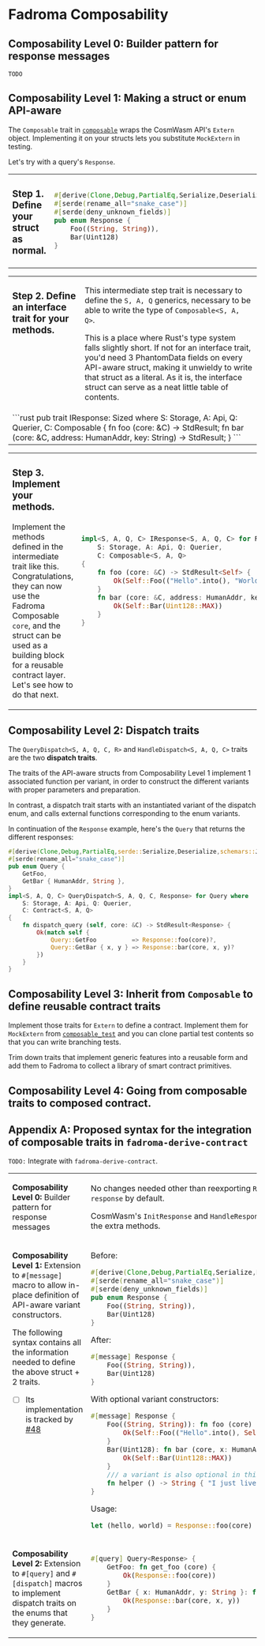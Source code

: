 # Fadroma Composability

## Composability Level 0: Builder pattern for response messages

`TODO`

## Composability Level 1: Making a struct or enum API-aware

The `Composable` trait in [`composable`](./composable.rs)
wraps the CosmWasm API's `Extern` object. Implementing it
on your structs lets you substitute `MockExtern` in testing.

Let's try with a query's `Response`.

<table> <tr><td valign="top">

### Step 1. Define your struct as normal.

</td><td>

```rust
#[derive(Clone,Debug,PartialEq,Serialize,Deserialize,JsonSchema)]
#[serde(rename_all="snake_case")]
#[serde(deny_unknown_fields)]
pub enum Response {
    Foo((String, String)),
    Bar(Uint128)
}
```

</td></tr></table>

<table><tr><td valign="top">

### Step 2. Define an interface trait for your methods.

</td><td>

This intermediate step trait is necessary to define the `S, A, Q`
generics, necessary to be able to write the type of `Composable<S, A, Q>`.

This is a place where Rust's type system falls slightly short.
If not for an interface trait, you'd need 3 PhantomData fields
on every API-aware struct, making it unwieldy to write that
struct as a literal. As it is, the interface struct can serve
as a neat little table of contents.

</td></tr>

<tr><td colspan="2">
```rust
pub trait IResponse<S, A, Q, C>: Sized where
    S: Storage, A: Api, Q: Querier,
    C: Composable<S, A, Q>
{
    fn foo (core: &C) -> StdResult<Self>;
    fn bar (core: &C, address: HumanAddr, key: String) -> StdResult<Self>;
}
```
</td></tr>

</table>

<table><tr><td valign="top">

### Step 3. Implement your methods.

Implement the methods defined in the intermediate trait like this.
Congratulations, they can now use the Fadroma Composable `core`,
and the struct can be used as a building block for a reusable
contract layer. Let's see how to do that next.

</td><td>

```rust
impl<S, A, Q, C> IResponse<S, A, Q, C> for Response where
    S: Storage, A: Api, Q: Querier,
    C: Composable<S, A, Q>
{
    fn foo (core: &C) -> StdResult<Self> {
        Ok(Self::Foo(("Hello".into(), "World".into())))
    }
    fn bar (core: &C, address: HumanAddr, key: String) -> StdResult<Self> {
        Ok(Self::Bar(Uint128::MAX))
    }
}
```

</td></tr>

</table>

## Composability Level 2: Dispatch traits

The `QueryDispatch<S, A, Q, C, R>`
and `HandleDispatch<S, A, Q, C>` traits
are the two **dispatch traits**.

The traits of the API-aware structs from Composability Level 1 implement
1 associated function per variant, in order to construct
the different variants with proper parameters and preparation.

In contrast, a dispatch trait starts with an instantiated
variant of the dispatch enum, and calls external functions
corresponding to the enum variants.

In continuation of the `Response` example,
here's the `Query` that returns the different responses:

```rust
#[derive(Clone,Debug,PartialEq,serde::Serialize,Deserialize,schemars::JsonSchema)]
#[serde(rename_all="snake_case")]
pub enum Query {                                                                   
    GetFoo,                                                          
    GetBar { HumanAddr, String },
}
impl<S, A, Q, C> QueryDispatch<S, A, Q, C, Response> for Query where
    S: Storage, A: Api, Q: Querier,
    C: Contract<S, A, Q>
{
    fn dispatch_query (self, core: &C) -> StdResult<Response> {
        Ok(match self {
            Query::GetFoo          => Response::foo(core)?,
            Query::GetBar { x, y } => Response::bar(core, x, y)?
        })
    }
}
```

## Composability Level 3: Inherit from `Composable` to define reusable contract traits

Implement those traits for `Extern` to define a contract.
Implement them for `MockExtern` from [`composable_test`](./composable_test.rs)
and you can clone partial test contents so that you can write
branching tests.

Trim down traits that implement generic features into a reusable form
and add them to Fadroma to collect a library of smart contract primitives.

## Composability Level 4: Going from composable traits to composed contract.

## Appendix A: Proposed syntax for the integration of composable traits in `fadroma-derive-contract`

`TODO:` Integrate with `fadroma-derive-contract`.

<table>

<tr><td valign="top">

**Composability Level 0:** Builder pattern for response messages

</td><td>

No changes needed other than reexporting `ResponseBuilder`
from `mod response` by default.

CosmWasm's `InitResponse` and `HandleResponse`
will automatically gain the extra methods.

</td></tr>

<tr><td valign="top">

**Composability Level 1:** Extension to `#[message]` macro to allow
in-place definition of API-aware variant constructors.

The following syntax contains all the information needed to define the above
struct + 2 traits.

* [ ] Its implementation is tracked by [#48](https://github.com/hackbg/fadroma/issues/48)

</td><td>

Before:
```rust
#[derive(Clone,Debug,PartialEq,Serialize,Deserialize,JsonSchema)]
#[serde(rename_all="snake_case")]
#[serde(deny_unknown_fields)]
pub enum Response {
    Foo((String, String)),
    Bar(Uint128)
}
```

After:
```rust
#[message] Response {
    Foo((String, String)),
    Bar(Uint128)
}
```

With optional variant constructors:
```rust
#[message] Response {
    Foo((String, String)): fn foo (core) {
        Ok(Self::Foo(("Hello".into(), Self::helper())))
    }
    Bar(Uint128): fn bar (core, x: HumanAddr, y: String) {
        Ok(Self::Bar(Uint128::MAX))
    }
    /// a variant is also optional in this position:
    fn helper () -> String { "I just live here".into() }
}
```

Usage:
```rust
let (hello, world) = Response::foo(core)
```

</td></tr>

<tr><td valign="top">

**Composability Level 2:** Extension to `#[query]` and `#[dispatch]` macros to implement
dispatch traits on the enums that they generate.

</td><td>

```rust
#[query] Query<Response> {
    GetFoo: fn get_foo (core) {
        Ok(Response::foo(core))
    }
    GetBar { x: HumanAddr, y: String }: fn get_bar (core, x, y) {
        Ok(Response::bar(core, x, y))
    }
}
```

<td></tr>

</table>
